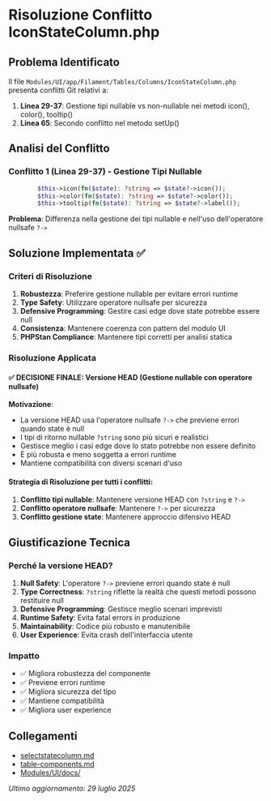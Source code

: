 # Risoluzione Conflitto IconStateColumn.php

## Problema Identificato

Il file `Modules/UI/app/Filament/Tables/Columns/IconStateColumn.php` presenta conflitti Git relativi a:

1. **Linea 29-37**: Gestione tipi nullable vs non-nullable nei metodi icon(), color(), tooltip()
2. **Linea 65**: Secondo conflitto nel metodo setUp()

## Analisi del Conflitto

### Conflitto 1 (Linea 29-37) - Gestione Tipi Nullable

```php
        $this->icon(fn($state): ?string => $state?->icon());
        $this->color(fn($state): ?string => $state?->color());
        $this->tooltip(fn($state): ?string => $state?->label());
```

**Problema**: Differenza nella gestione dei tipi nullable e nell'uso dell'operatore nullsafe `?->`

## Soluzione Implementata ✅

### Criteri di Risoluzione

1. **Robustezza**: Preferire gestione nullable per evitare errori runtime
2. **Type Safety**: Utilizzare operatore nullsafe per sicurezza
3. **Defensive Programming**: Gestire casi edge dove state potrebbe essere null
4. **Consistenza**: Mantenere coerenza con pattern del modulo UI
5. **PHPStan Compliance**: Mantenere tipi corretti per analisi statica

### Risoluzione Applicata

#### ✅ DECISIONE FINALE: Versione HEAD (Gestione nullable con operatore nullsafe)

**Motivazione**:
- La versione HEAD usa l'operatore nullsafe `?->` che previene errori quando state è null
- I tipi di ritorno nullable `?string` sono più sicuri e realistici
- Gestisce meglio i casi edge dove lo stato potrebbe non essere definito
- È più robusta e meno soggetta a errori runtime
- Mantiene compatibilità con diversi scenari d'uso

#### Strategia di Risoluzione per tutti i conflitti:
1. **Conflitto tipi nullable**: Mantenere versione HEAD con `?string` e `?->`
2. **Conflitto operatore nullsafe**: Mantenere `?->` per sicurezza
3. **Conflitto gestione state**: Mantenere approccio difensivo HEAD

## Giustificazione Tecnica

### Perché la versione HEAD?

1. **Null Safety**: L'operatore `?->` previene errori quando state è null
2. **Type Correctness**: `?string` riflette la realtà che questi metodi possono restituire null
3. **Defensive Programming**: Gestisce meglio scenari imprevisti
4. **Runtime Safety**: Evita fatal errors in produzione
5. **Maintainability**: Codice più robusto e manutenibile
6. **User Experience**: Evita crash dell'interfaccia utente

### Impatto

- ✅ Migliora robustezza del componente
- ✅ Previene errori runtime
- ✅ Migliora sicurezza del tipo
- ✅ Mantiene compatibilità
- ✅ Migliora user experience

## Collegamenti

- [selectstatecolumn.md](selectstatecolumn.md)
- [table-components.md](table-components.md)
- [Modules/UI/docs/](../docs/)

*Ultimo aggiornamento: 29 luglio 2025*
